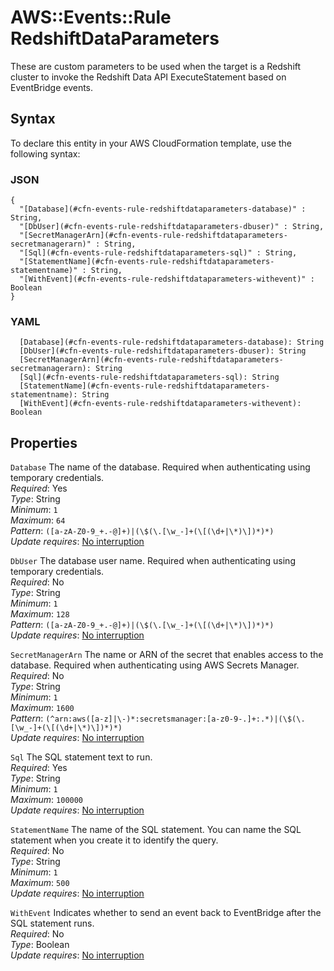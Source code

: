 # AWS::Events::Rule RedshiftDataParameters<a name="aws-properties-events-rule-redshiftdataparameters"></a>

These are custom parameters to be used when the target is a Redshift cluster to invoke the Redshift Data API ExecuteStatement based on EventBridge events\.

## Syntax<a name="aws-properties-events-rule-redshiftdataparameters-syntax"></a>

To declare this entity in your AWS CloudFormation template, use the following syntax:

### JSON<a name="aws-properties-events-rule-redshiftdataparameters-syntax.json"></a>

```
{
  "[Database](#cfn-events-rule-redshiftdataparameters-database)" : String,
  "[DbUser](#cfn-events-rule-redshiftdataparameters-dbuser)" : String,
  "[SecretManagerArn](#cfn-events-rule-redshiftdataparameters-secretmanagerarn)" : String,
  "[Sql](#cfn-events-rule-redshiftdataparameters-sql)" : String,
  "[StatementName](#cfn-events-rule-redshiftdataparameters-statementname)" : String,
  "[WithEvent](#cfn-events-rule-redshiftdataparameters-withevent)" : Boolean
}
```

### YAML<a name="aws-properties-events-rule-redshiftdataparameters-syntax.yaml"></a>

```
  [Database](#cfn-events-rule-redshiftdataparameters-database): String
  [DbUser](#cfn-events-rule-redshiftdataparameters-dbuser): String
  [SecretManagerArn](#cfn-events-rule-redshiftdataparameters-secretmanagerarn): String
  [Sql](#cfn-events-rule-redshiftdataparameters-sql): String
  [StatementName](#cfn-events-rule-redshiftdataparameters-statementname): String
  [WithEvent](#cfn-events-rule-redshiftdataparameters-withevent): Boolean
```

## Properties<a name="aws-properties-events-rule-redshiftdataparameters-properties"></a>

`Database`  <a name="cfn-events-rule-redshiftdataparameters-database"></a>
The name of the database\. Required when authenticating using temporary credentials\.  
*Required*: Yes  
*Type*: String  
*Minimum*: `1`  
*Maximum*: `64`  
*Pattern*: `([a-zA-Z0-9_+.-@]+)|(\$(\.[\w_-]+(\[(\d+|\*)\])*)*)`  
*Update requires*: [No interruption](https://docs.aws.amazon.com/AWSCloudFormation/latest/UserGuide/using-cfn-updating-stacks-update-behaviors.html#update-no-interrupt)

`DbUser`  <a name="cfn-events-rule-redshiftdataparameters-dbuser"></a>
The database user name\. Required when authenticating using temporary credentials\.  
*Required*: No  
*Type*: String  
*Minimum*: `1`  
*Maximum*: `128`  
*Pattern*: `([a-zA-Z0-9_+.-@]+)|(\$(\.[\w_-]+(\[(\d+|\*)\])*)*)`  
*Update requires*: [No interruption](https://docs.aws.amazon.com/AWSCloudFormation/latest/UserGuide/using-cfn-updating-stacks-update-behaviors.html#update-no-interrupt)

`SecretManagerArn`  <a name="cfn-events-rule-redshiftdataparameters-secretmanagerarn"></a>
The name or ARN of the secret that enables access to the database\. Required when authenticating using AWS Secrets Manager\.  
*Required*: No  
*Type*: String  
*Minimum*: `1`  
*Maximum*: `1600`  
*Pattern*: `(^arn:aws([a-z]|\-)*:secretsmanager:[a-z0-9-.]+:.*)|(\$(\.[\w_-]+(\[(\d+|\*)\])*)*)`  
*Update requires*: [No interruption](https://docs.aws.amazon.com/AWSCloudFormation/latest/UserGuide/using-cfn-updating-stacks-update-behaviors.html#update-no-interrupt)

`Sql`  <a name="cfn-events-rule-redshiftdataparameters-sql"></a>
The SQL statement text to run\.  
*Required*: Yes  
*Type*: String  
*Minimum*: `1`  
*Maximum*: `100000`  
*Update requires*: [No interruption](https://docs.aws.amazon.com/AWSCloudFormation/latest/UserGuide/using-cfn-updating-stacks-update-behaviors.html#update-no-interrupt)

`StatementName`  <a name="cfn-events-rule-redshiftdataparameters-statementname"></a>
The name of the SQL statement\. You can name the SQL statement when you create it to identify the query\.  
*Required*: No  
*Type*: String  
*Minimum*: `1`  
*Maximum*: `500`  
*Update requires*: [No interruption](https://docs.aws.amazon.com/AWSCloudFormation/latest/UserGuide/using-cfn-updating-stacks-update-behaviors.html#update-no-interrupt)

`WithEvent`  <a name="cfn-events-rule-redshiftdataparameters-withevent"></a>
Indicates whether to send an event back to EventBridge after the SQL statement runs\.  
*Required*: No  
*Type*: Boolean  
*Update requires*: [No interruption](https://docs.aws.amazon.com/AWSCloudFormation/latest/UserGuide/using-cfn-updating-stacks-update-behaviors.html#update-no-interrupt)